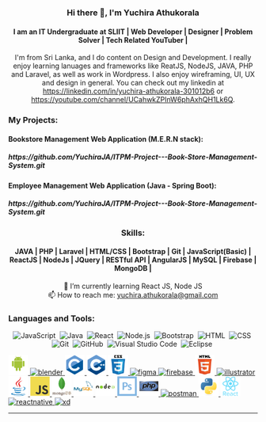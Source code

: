 



<!--
**YuchiraJA/YuchiraJA** is a ✨ _special_ ✨ repository because its `README.md` (this file) appears on your GitHub profile.

Here are some ideas to get you started:
-->
<div align="center">

### Hi there 👋, I'm Yuchira Athukorala
#### I am an IT Undergraduate at SLIIT | Web Developer | Designer | Problem Solver | Tech Related YouTuber | 
I'm from Sri Lanka, and I do content on Design and Development. I really enjoy learning lanuages and frameworks like ReatJS, NodeJS, JAVA, PHP and Laravel, as well as work in Wordpress. I also enjoy wireframing, UI, UX and design in general. You can check out my linkedin at https://linkedin.com/in/yuchira-athukorala-301012b6 or https://youtube.com/channel/UCahwkZPInW6phAxhQH1Lk6Q.

 

  <h3 align="left">My Projects:</h3>
  <h4 align="left">Bookstore Management Web Application (M.E.R.N stack): </h4> <h5 align="left"> https://github.com/YuchiraJA/ITPM-Project---Book-Store-Management-System.git </h5>
  
 <h4 align="left">Employee Management Web Application (Java - Spring Boot): </h4><h5 align="left"> https://github.com/YuchiraJA/ITPM-Project---Book-Store-Management-System.git </h5>
 
  
  ### Skills: 
#### JAVA | PHP | Laravel | HTML/CSS | Bootstrap | Git | JavaScript(Basic) | ReactJS | NodeJs | JQuery | RESTful API | AngularJS | MySQL | Firebase | MongoDB | 

<!-- 🔭 I’m currently working on My own company  -->
🌱 I’m currently learning React JS, Node JS  
📫 How to reach me: yuchira.athukorala@gmail.com 
 
 <h3 align="left">Languages and Tools:</h3>
 
![JavaScript](https://img.shields.io/badge/-JavaScript-05122A?style=flat&logo=javascript)&nbsp;
![Java](https://img.shields.io/badge/-Java-05122A?style=flat&logo=Java&logoColor=FFA518)&nbsp;
![React](https://img.shields.io/badge/-React-05122A?style=flat&logo=react)&nbsp;
![Node.js](https://img.shields.io/badge/-Node.js-05122A?style=flat&logo=node.js)&nbsp;
![Bootstrap](https://img.shields.io/badge/-Bootstrap-05122A?style=flat&logo=bootstrap&logoColor=563D7C)&nbsp;
![HTML](https://img.shields.io/badge/-HTML-05122A?style=flat&logo=HTML5)&nbsp;
![CSS](https://img.shields.io/badge/-CSS-05122A?style=flat&logo=CSS3&logoColor=1572B6)&nbsp;
![Git](https://img.shields.io/badge/-Git-05122A?style=flat&logo=git)&nbsp;
![GitHub](https://img.shields.io/badge/-GitHub-05122A?style=flat&logo=github)&nbsp;
![Visual Studio Code](https://img.shields.io/badge/-Visual%20Studio%20Code-05122A?style=flat&logo=visual-studio-code&logoColor=007ACC)&nbsp;
![Eclipse](https://img.shields.io/badge/-Eclipse-05122A?style=flat&logo=eclipse-ide&logoColor=2C2255)&nbsp;



<p align="left"> <a href="https://developer.android.com" target="_blank"> <img src="https://raw.githubusercontent.com/devicons/devicon/master/icons/android/android-original-wordmark.svg" alt="android" width="40" height="40"/> </a> <a href="https://www.blender.org/" target="_blank"> <img src="https://download.blender.org/branding/community/blender_community_badge_white.svg" alt="blender" width="40" height="40"/> </a> <a href="https://www.cprogramming.com/" target="_blank"> <img src="https://raw.githubusercontent.com/devicons/devicon/master/icons/c/c-original.svg" alt="c" width="40" height="40"/> </a> <a href="https://www.w3schools.com/cpp/" target="_blank"> <img src="https://raw.githubusercontent.com/devicons/devicon/master/icons/cplusplus/cplusplus-original.svg" alt="cplusplus" width="40" height="40"/> </a> <a href="https://www.w3schools.com/css/" target="_blank"> <img src="https://raw.githubusercontent.com/devicons/devicon/master/icons/css3/css3-original-wordmark.svg" alt="css3" width="40" height="40"/> </a> <a href="https://www.figma.com/" target="_blank"> <img src="https://www.vectorlogo.zone/logos/figma/figma-icon.svg" alt="figma" width="40" height="40"/> </a> <a href="https://firebase.google.com/" target="_blank"> <img src="https://www.vectorlogo.zone/logos/firebase/firebase-icon.svg" alt="firebase" width="40" height="40"/> </a> <a href="https://www.w3.org/html/" target="_blank"> <img src="https://raw.githubusercontent.com/devicons/devicon/master/icons/html5/html5-original-wordmark.svg" alt="html5" width="40" height="40"/> </a> <a href="https://www.adobe.com/in/products/illustrator.html" target="_blank"> <img src="https://www.vectorlogo.zone/logos/adobe_illustrator/adobe_illustrator-icon.svg" alt="illustrator" width="40" height="40"/> </a> <a href="https://www.java.com" target="_blank"> <img src="https://raw.githubusercontent.com/devicons/devicon/master/icons/java/java-original.svg" alt="java" width="40" height="40"/> </a> <a href="https://developer.mozilla.org/en-US/docs/Web/JavaScript" target="_blank"> <img src="https://raw.githubusercontent.com/devicons/devicon/master/icons/javascript/javascript-original.svg" alt="javascript" width="40" height="40"/> </a> <a href="https://www.mongodb.com/" target="_blank"> <img src="https://raw.githubusercontent.com/devicons/devicon/master/icons/mongodb/mongodb-original-wordmark.svg" alt="mongodb" width="40" height="40"/> </a> <a href="https://www.mysql.com/" target="_blank"> <img src="https://raw.githubusercontent.com/devicons/devicon/master/icons/mysql/mysql-original-wordmark.svg" alt="mysql" width="40" height="40"/> </a> <a href="https://nodejs.org" target="_blank"> <img src="https://raw.githubusercontent.com/devicons/devicon/master/icons/nodejs/nodejs-original-wordmark.svg" alt="nodejs" width="40" height="40"/> </a> <a href="https://www.photoshop.com/en" target="_blank"> <img src="https://raw.githubusercontent.com/devicons/devicon/master/icons/photoshop/photoshop-line.svg" alt="photoshop" width="40" height="40"/> </a> <a href="https://www.php.net" target="_blank"> <img src="https://raw.githubusercontent.com/devicons/devicon/master/icons/php/php-original.svg" alt="php" width="40" height="40"/> </a> <a href="https://postman.com" target="_blank"> <img src="https://www.vectorlogo.zone/logos/getpostman/getpostman-icon.svg" alt="postman" width="40" height="40"/> </a> <a href="https://www.python.org" target="_blank"> <img src="https://raw.githubusercontent.com/devicons/devicon/master/icons/python/python-original.svg" alt="python" width="40" height="40"/> </a> <a href="https://reactjs.org/" target="_blank"> <img src="https://raw.githubusercontent.com/devicons/devicon/master/icons/react/react-original-wordmark.svg" alt="react" width="40" height="40"/> </a> <a href="https://reactnative.dev/" target="_blank"> <img src="https://reactnative.dev/img/header_logo.svg" alt="reactnative" width="40" height="40"/> </a> <a href="https://www.adobe.com/products/xd.html" target="_blank"> <img src="https://cdn.worldvectorlogo.com/logos/adobe-xd.svg" alt="xd" width="40" height="40"/> </a> </p>


<hr>
 
<!--  
 

    
### 🚀  &nbsp;GitHub Analytics
 
<table>
 <th>
<p align="center"><img src = "https://github-readme-stats.vercel.app/api/top-langs?username=YuchiraJA&show_icons=true&locale=en&layout=compact" alt="YuchiraJA" /></p>
</th>
<th>
<p><img height="100%" width="100%" src="https://github-readme-stats-eight-theta.vercel.app/api/top-langs/?username=YuchiraJA&layout=compact&langs_count=8&theme=algolia"/></p>
</th>
 </table>
 <table>
<th>
<p><img align="center" src="https://github-readme-streak-stats.herokuapp.com/?user=YuchiraJA&" alt="YuchiraJA" /></p>
</th>
<th>
<p><img align="center" src = "https://github-readme-stats.vercel.app/api?username=YuchiraJA&show_icons=true&locale=en" alt="YuchiraJA" /></p>
</th>
</table>
 
<!-- 
<a href="https://www.linkedin.com/in//yuchira-athukorala-301012b6/" target="blank"><img align="center" src="https://raw.githubusercontent.com/rahuldkjain/github-profile-readme-generator/master/src/images/icons/Social/linked-in-alt.svg" alt="in/shan-joel/" height="30" width="40" /></a>

 
<span width="25%"><a href="https://www.behance.net/shan-joel"><img src="https://img.shields.io/badge/-Behance-red"/>Behance</a></span> 
<p align="left">
<a href="https://codepen.io/shan-joel" target="blank"><img align="center" src="https://raw.githubusercontent.com/rahuldkjain/github-profile-readme-generator/master/src/images/icons/Social/codepen.svg" alt="https://codepen.io/shan-joel" height="30" width="40" /></a> 
<a href="https://stackoverflow.com/users/15304799/shan-joel" target="blank"><img align="center" src="https://raw.githubusercontent.com/rahuldkjain/github-profile-readme-generator/master/src/images/icons/Social/stack-overflow.svg" alt="https://stackoverflow.com/users/15304799/shan-joel" height="30" width="40" /></a>
<a href="https://www.hackerrank.com/it20210892" target="blank"><img align="center" src="https://raw.githubusercontent.com/rahuldkjain/github-profile-readme-generator/master/src/images/icons/Social/hackerrank.svg" alt="https://www.hackerrank.com/it20210892" height="30" width="40" /></a>
<a href="https://leetcode.com/shanjoel/" target="blank"><img align="center" src="https://raw.githubusercontent.com/rahuldkjain/github-profile-readme-generator/master/src/images/icons/Social/leet-code.svg" alt="https://leetcode.com/shanjoel/" height="30" width="40" /></a>
<a href="https://www.behance.net/shan-joel" target="blank"><img align="center" src="https://raw.githubusercontent.com/rahuldkjain/github-profile-readme-generator/master/src/images/icons/Social/behance.svg" alt="shan-joel" height="30" width="40" /></a>   
<a href="https://medium.com/@shan.joel" target="blank"><img align="center" src="https://raw.githubusercontent.com/rahuldkjain/github-profile-readme-generator/master/src/images/icons/Social/medium.svg" alt="https://medium.com/@shan.joel" height="30" width="40" /></a>
<a href="https://twitter.com/shanjoel4" target="blank"><img align="center" src="https://raw.githubusercontent.com/rahuldkjain/github-profile-readme-generator/master/src/images/icons/Social/twitter.svg" alt="https://twitter.com/shanjoel4" height="30" width="40" /></a>
<a href="https://fb.com/people/joel-dharmagunarathne/100009295764137/" target="blank"><img align="center" src="https://raw.githubusercontent.com/rahuldkjain/github-profile-readme-generator/master/src/images/icons/Social/facebook.svg" alt="people/joel-dharmagunarathne/100009295764137/" height="30" width="40" /></a>
</p>
 
<span width="25%"><a href="https://www.behance.net/shan-joel"><img src="https://img.shields.io/badge/-Behance-red"/>Behance</a></span> 

-->

<!--
![InDesign](https://img.shields.io/badge/-InDesign-05122A?style=flat&logo=adobe-indesign)
![Flask](https://img.shields.io/badge/-Flask-05122A?style=flat&logo=flask)&nbsp;
![Django](https://img.shields.io/badge/-Django-05122A?style=flat&logo=django&logoColor=092E20)&nbsp;
![Illustrator](https://img.shields.io/badge/-Illustrator-05122A?style=flat&logo=adobe-illustrator)&nbsp;
-->


  
<!-- ### 🚀  &nbsp;GitHub Analytics -->

<!-- <p align="center"> -->

<!--  <a href="https://github.com/YuchiraJA"> -->
 <!--  <img height="185em" width="50%" src="https://github-readme-stats.vercel.app/api?username=YuchiraJA&&show_icons=true&title_color=ffffff&icon_color=bb2acf&text_color=daf7dc&bg_color=151515" />   -->
 
 <!-- ![GitHub stats](https://github-readme-stats.vercel.app/api?username=YuchiraJA&show_icons=true)  -->
 
 
<!--  ![GitHub stats](https://github-readme-stats.vercel.app/api?username=YuchiraJA&show_icons=true)  -->

  
  

 
<!--  </a>
</p> -->
 
  
 
 
<!--  
 

---
 
 
### 🤝🏻 &nbsp;Connect with Me

[<img src='https://cdn.jsdelivr.net/npm/simple-icons@3.0.1/icons/github.svg' alt='github' height='40'>](https://github.com/YuchiraJA)  [<img src='https://cdn.jsdelivr.net/npm/simple-icons@3.0.1/icons/linkedin.svg' alt='linkedin' height='40'>](https://www.linkedin.com/in//yuchira-athukorala-301012b6//)  [<img src='https://cdn.jsdelivr.net/npm/simple-icons@3.0.1/icons/facebook.svg' alt='facebook' height='40'>](https://www.facebook.com/YuchiraAthukorala)  [<img src='https://cdn.jsdelivr.net/npm/simple-icons@3.0.1/icons/instagram.svg' alt='instagram' height='40'>](https://www.instagram.com/yuchira_j_a/)  [<img src='https://cdn.jsdelivr.net/npm/simple-icons@3.0.1/icons/twitter.svg' alt='twitter' height='40'>](https://twitter.com/yuchira_j_a)  [<img src='https://cdn.jsdelivr.net/npm/simple-icons@3.0.1/icons/youtube.svg' alt='YouTube' height='40'>](https://www.youtube.com/channel/channel/UCahwkZPInW6phAxhQH1Lk6Q)  [<img src='https://cdn.jsdelivr.net/npm/simple-icons@3.0.1/icons/icloud.svg' alt='website' height='40'>](https://yjasoft.wordpress.com/)  

 ---

<!-- ## 📘 MY PROJECTS 
See the official sites and links:  ..........
 

👉 [  IWT Project - Online Hotel Management System Web Application(PHP/SQL/HTML/CSS/JavaScript)  ][ https://github.com/YuchiraJA/HotelManagement-System---IWT-Project ]  
 
👉 [  OOP Project - Online Medicine Ordering Management System Web Application(Java/SQL/HTML/CSS)  ][ https://github.com/YuchiraJA/Online-PharmacySystem---OOP-Project.git ]  
 
👉 [  eGuru Android Application (Java/Firebase)  ][ https://github.com/Rajith-Singh/eGuru---MAD-Project ]  
 
👉 [  IT Project - Online Institute management Web Application (Laravel/SQL/CSS/HTML)  ][ https://github.com/SLIITFacultyOfComputing/itp_projectitp2021_s2_b05_g17 ]  
 
👉 [  YJASoft Website (WordPress/Elementor)  ][ https://yjasoft.com/ ]  
 
👉 [  Daily Task Manegement Application (Laravel/Bootstrap)  ][ https://github.com/YuchiraJA/DailyTaskApp ]  
 
👉 [  WordPress blog site (WordPress)  ][ https://yjasoft.wordpress.com/ ]  

  
  
  
  
  
  
 
 
 <p align="center">
 <a href="https://github.com/YuchiraJA">

<!--  ![GitHub Activity Graph](https://activity-graph.herokuapp.com/graph?username=YuchiraJA) -->
 
</a>
</p>
 
 
 

<!--  [![Top Langs](https://github-readme-stats.vercel.app/api/top-langs/?username=YuchiraJA)](https://github.com/anuraghazra/github-readme-stats) -->

 

 

 

  <!-- <img height="185em" width="50%" src="https://github-readme-stats.vercel.app/api?username=YuchiraJA&&show_icons=true&title_color=ffffff&icon_color=bb2acf&text_color=daf7dc&bg_color=151515" /> -->









<!-- 

<span style="text-align: center;" width="25%" ><a href="https://www.linkedin.com/in/yuchira-athukorala-301012b6/"><img src="https://img.shields.io/badge/-Linkedin-blue"/> Linkein</a> </spam>

<span width="25%"><a href="mailto:yuchira.athukorala@gmail.com"><img src="https://img.shields.io/badge/-Gmail-red"/>Email</a></span>

<span width="25%"><a href="https://www.facebook.com/YuchiraAthukorala"><img align-items="center" src="https://img.shields.io/badge/-Facebook-blue"/> Facebook</a> </span> -->











